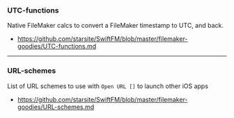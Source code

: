 ### UTC-functions
Native FileMaker calcs to convert a FileMaker timestamp to UTC, and back.
* https://github.com/starsite/SwiftFM/blob/master/filemaker-goodies/UTC-functions.md

- - -

### URL-schemes
List of URL schemes to use with `Open URL []` to launch other iOS apps
* https://github.com/starsite/SwiftFM/blob/master/filemaker-goodies/URL-schemes.md
